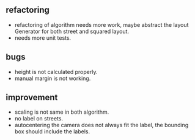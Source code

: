 ## refactoring

-    refactoring of algorithm needs more work, maybe abstract the layout Generator for both street and squared layout.
-    needs more unit tests. 

## bugs

-    height is not calculated properly. 
-    manual margin is not working. 

## improvement

-    scaling is not same in both algorithm.
-    no label on streets.
-    autocentering the camera does not always fit the label, the bounding box should include the labels.